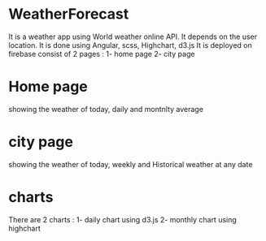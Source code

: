 # WeatherForecast
It is a weather app using World weather online API.
It depends on the user location.
It is done using Angular, scss, Highchart, d3.js
It is deployed on firebase
consist of 2 pages : 
1- home page
2- city page

# Home page 
showing the weather of today, daily and montnlty average

# city page
showing the weather of today, weekly and Historical weather at any date

# charts
There are 2 charts : 
1- daily chart using d3.js
2- monthly chart using highchart
